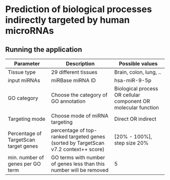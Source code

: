 # Prediction of biological processes indirectly targeted by human microRNAs 

## Running the application

|      Parameter        |Description                          |Possible values                         |
|----------------|-------------------------------|-----------------------------|
|Tissue type	 |29 different tissues         |Brain, colon, lung,  ..           |
|input miRNAs    |miRBase miRNA ID            | hsa-miR-9-5p         |
|GO category     |Choose the category of GO annotation | Biological process OR cellular component OR molecular function|
|Targeting mode	 |Choose mode of miRNA targeting  |  Direct OR indirect   |  
|Percentage of TargetScan target genes	 |		percentage of top-ranked targeted genes (sorted by TargetScan v7.2 context++ score)		|[20% - 100%], step size 20% |
| min. number of genes per GO term |   GO terms with number of genes less than this number will be removed|  5|
